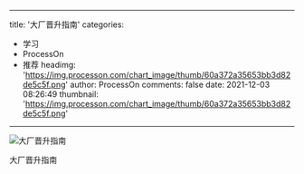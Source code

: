 
---
title: '大厂晋升指南'
categories: 
 - 学习
 - ProcessOn
 - 推荐
headimg: 'https://img.processon.com/chart_image/thumb/60a372a35653bb3d82de5c5f.png'
author: ProcessOn
comments: false
date: 2021-12-03 08:26:49
thumbnail: 'https://img.processon.com/chart_image/thumb/60a372a35653bb3d82de5c5f.png'
---

<div>   
<img class="thumb" alt="大厂晋升指南" src="https://img.processon.com/chart_image/thumb/60a372a35653bb3d82de5c5f.png" referrerpolicy="no-referrer">
<p>大厂晋升指南</p>  
</div>
            